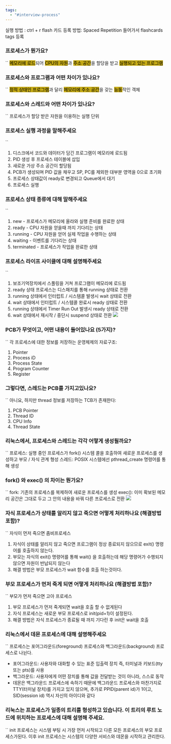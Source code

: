 ```yaml
---
tags:
  - "#interview-process"
---
```

실행 방법 : ctrl + r
flash 카드 등록 방법: Spaced Repetition 들어가서 flashcards tags 등록

### 프로세스가 뭔가요?
``
<mark style="background: #C6AB16;">메모리에 로드</mark>되어 <mark style="background: #C6AB16;">CPU의 자원</mark>과 <mark style="background: #C6AB16;">주소 공간</mark>을 할당을 받고 <mark style="background: #C6AB16;">실행되고 있는 프로그램</mark>

### 프로세스와 프로그램과 어떤 차이가 있나요?
``
<mark style="background: #C6AB16;">정적 상태인 프로그램</mark>과 달리 <mark style="background: #C6AB16;">메모리에 주소 공간</mark>을 갖는 <mark style="background: #C6AB16;">능동</mark>적인 객체

### 프로세스와 스레드와 어떤 차이가 있나요?
``
프로세스가 할당 받은 자원을 이용하는 실행 단위


### 프로세스 실행 과정을 말해주세요
``
1. 디스크에서 코드와 데이터가 담긴 프로그램이 메모리에 로드됨
2. PID 생성 후 프로세스 테이블에 삽입
3. 새로운 가상 주소 공간이 할당됨
4. PCB가 생성되며 PID 값을 채우고 SP, PC를 제외한 대부분 영역을 0으로 초기화
5. 프로세스 상태값이 ready로 변경되고 Queue에서 대기
6. 프로세스 실행

### 프로세스 상태 종류에 대해 말해주세요
``
1. new - 프로세스가 메모리에 올라와 실행 준비를 완료한 상태
2. ready - CPU 자원을 얻을때 까지 기다리는 상태
3. running - CPU 자원을 얻어 실제 작업을 수행하는 상태
4. waiting - 이벤트를 기다리는 상태
5. terminated - 프로세스가 작업을 완료한 상태

### 프로세스 라이프 사이클에 대해 설명해주세요
``
1. 보조기억장치에서 스풀링을 거쳐 프로그램이 메모리에 로드됨
2. ready 상태 프로세스는 디스패치를 통해 running 상태로 전환
3. running 상태에서 인터럽트 / 시스템콜 발생시 wait 상태로 전환
4. wait 상태에서 인터럽트 / 시스템콜 완료시 ready 상태로 전환
5. running 상태에서 Timer Run Out 발생시 ready 상태로 전환
6. wait 상태에서 재시작 / 중단시 suspend 상태로 전환
![](https://i.imgur.com/G8AuL2Z.png)

### PCB가 무엇이고, 어떤 내용이 들어있나요 (5가지)?
``
각 프로세스에 대한 정보를 저장하는 운영체제의 자료구조:
1. Pointer
2. Process iD
3. Process State
4. Program Counter
5. Register

### 그렇다면, 스레드는 PCB를 가지고있나요?
``
아니요, 하지만 thread 정보를 저장하는 TCB가 존재한다:
1. PCB Pointer
2. Thread ID
3. CPU Info
4. Thread State

### 리눅스에서, 프로세스와 스레드는 각각 어떻게 생성될까요?
``
프로세스: 실행 중인 프로세스가 fork() 시스템 콜을 호출하여 새로운 프로세스를 생성하고 부모 / 자식 관계 형성
스레드: POSIX 시스템에선 pthread_create 명령어를 통해 생성

### fork() 와 exec() 의 차이는 뭔가요?
``
fork: 기존의 프로세스를 복제하여 새로운 프로세스를 생성
exec(): 이미 확보된 메모리 공간은 그대로 두고 그 안의 내용을 바꿔 다른 프로세스로 전환
![](https://i.imgur.com/oG3c5zW.png)

### 자식 프로세스가 상태를 알리지 않고 죽으면 어떻게 처리하나요 (해결방법 포함)?
``
자식이 먼저 죽으면 좀비프로세스
1. 자식이 상태를 알리지 않고 죽으면 프로그램이 정상 종료되지 않으므로 exit() 명령어를 호출하지 않는다. 
2. 부모는 자식의 exit() 명령어를 통해 wait() 을 호출하는데 해당 명령어가 수행되지 않으면 자원이 반납되지 않는다
3. 해결 방법은 부모 프로세스가 wait 함수를 호출 하는것이다.

### 부모 프로세스가 먼저 죽게 되면 어떻게 처리하나요 (해결방법 포함)?
``
부모가 먼저 죽으면 고아 프로세스
1. 부모 프로세스가 먼저 죽게되면 wait을 호출 할 수 없게된다
2. 자식 프로세스는 새로운 부모 프로세스로 init(pid=1)이 설정된다.
3. 해결 방법은 자식 프로세스가 종료될 때 까지 기다린 후 init은 wait을 호출

### 리눅스에서 데몬 프로세스에 대해 설명해주세요
``
프로세스는 포어그라운드(foreground) 프로세스와 백그라운드(background) 프로세스로 나뉜다.
- 포어그라운드: 사용자와 대화할 수 있는 표준 입출력 장치 즉, 터미널과 키보드(tty 또는 pts)를 사용
- 백그라운드: 사용자에게 어떤 장치를 통해 값을 전달받는 것이 아니라, 스스로 동작
- 데몬은 백그라운드 프로세스에 속하기 때문에 백그라운드 프로세스와 마찬가지로 TTY(터미널 장치)를 가지고 있지 않으며, 추가로 PPID(parent id)가 1이고, SID(session id) 역시 자신의 아이디와 같다

### 리눅스는 프로세스가 일종의 트리를 형성하고 있습니다. 이 트리의 루트 노드에 위치하는 프로세스에 대해 설명해 주세요.
``
init 프로세스는 시스템 부팅 시 가장 먼저 시작되고 다른 모든 프로세스의 부모 프로세스가된다. 이후 init 프로세스는 시스템의 다양한 서비스와 데몬을 시작하고 관리한다.


